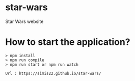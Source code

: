 # star-wars
Star Wars website

# How to start the application?
```
> npm install
> npm run compile
> npm run start or npm run watch

Url : https://simis22.github.io/star-wars/
```
